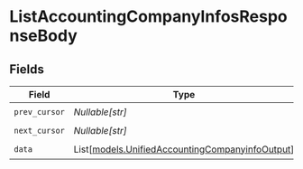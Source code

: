 # ListAccountingCompanyInfosResponseBody


## Fields

| Field                                                                                              | Type                                                                                               | Required                                                                                           | Description                                                                                        |
| -------------------------------------------------------------------------------------------------- | -------------------------------------------------------------------------------------------------- | -------------------------------------------------------------------------------------------------- | -------------------------------------------------------------------------------------------------- |
| `prev_cursor`                                                                                      | *Nullable[str]*                                                                                    | :heavy_check_mark:                                                                                 | N/A                                                                                                |
| `next_cursor`                                                                                      | *Nullable[str]*                                                                                    | :heavy_check_mark:                                                                                 | N/A                                                                                                |
| `data`                                                                                             | List[[models.UnifiedAccountingCompanyinfoOutput](../models/unifiedaccountingcompanyinfooutput.md)] | :heavy_check_mark:                                                                                 | N/A                                                                                                |
